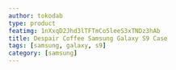 ```yaml
---
author: tokodab
type: product
featimg: 1nXxqD2Jhd3lTFTmCo5leeS3xTNDz3hAb
title: Despair Coffee Samsung Galaxy S9 Case
tags: [samsung, galaxy, s9]
category: [samsung]
---
```

